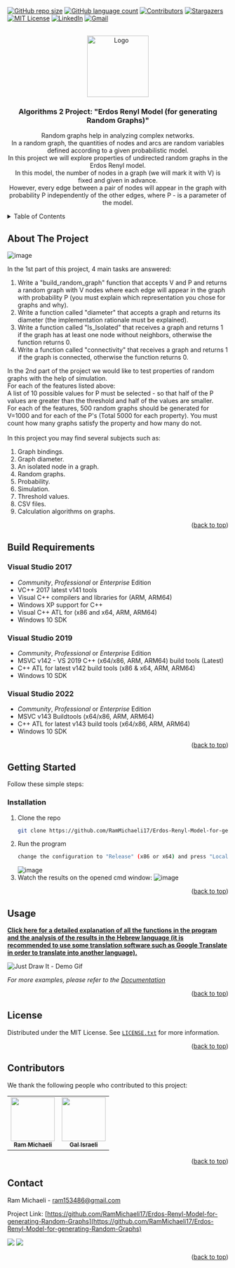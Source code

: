 <div id="top"></div>

<!-- PROJECT SHIELDS -->
[![GitHub repo size][reposize-shield]](#)
[![GitHub language count][languagescount-shield]](#)
[![Contributors][contributors-shield]][contributors-url]
[![Stargazers][stars-shield]][stars-url]
[![MIT License][license-shield]][license-url]
[![LinkedIn][linkedin-shield]][linkedin-url]
[![Gmail][gmail-shield]][gmail-url]






<!-- PROJECT LOGO -->
<br />
<div align="center">
  <a href="https://github.com/RamMichaeli17/Erdos-Renyl-Model-for-generating-Random-Graphs">
    <img src="https://user-images.githubusercontent.com/62435713/182847026-064b04f7-74d1-469c-a502-b8b100e6433e.png" alt="Logo" width="140" height="140">
  </a>

<h3 align="center">Algorithms 2 Project: "Erdos Renyl Model (for generating Random Graphs)"</h3>

  <p align="center">
    Random graphs help in analyzing complex networks. <br>
    In a random graph, the quantities of nodes and arcs are random variables defined according to a given probabilistic model. <br>
    In this project we will explore properties of undirected random graphs in the Erdos Renyl model. <br>
    In this model, the number of nodes in a graph (we will mark it with V) is fixed and given in advance.<br>
    However, every edge between a pair of nodes will appear in the graph with probability P independently of the other edges, where P - is a parameter of the model.
    <br />
</div>



<!-- TABLE OF CONTENTS -->
<details>
  <summary>Table of Contents</summary>
  <ol>
    <li>
      <a href="#about-the-project">About The Project</a>
    </li>
    <li>
      <a href="#build-requirements">Build Requirements</a>
    </li>
    <li>
      <a href="#getting-started">Getting Started</a>
      <ul>
        <li><a href="#installation">Installation</a></li>
      </ul>
    </li>
    <li><a href="#usage">Usage</a></li>
    <li><a href="#license">License</a></li>
    <li><a href="#contributors">Contributors</a></li>
    <li><a href="#contact">Contact</a></li>
  </ol>
</details>


<!-- ABOUT THE PROJECT -->
## About The Project

![image](https://user-images.githubusercontent.com/62435713/182851861-4c8f2ace-363c-4353-97f8-f127a38a9413.png)

In the 1st part of this project, 4 main tasks are answered:
1. Write a "build_random_graph" function that accepts V and P and returns a random graph with V nodes where each edge will appear in the graph with probability P (you must explain which representation you chose for graphs and why).
2. Write a function called "diameter" that accepts a graph and returns its diameter (the implementation rationale must be explained).
3. Write a function called "Is_Isolated" that receives a graph and returns 1 if the graph has at least one node without neighbors, otherwise the function returns 0.
4. Write a function called "connectivity" that receives a graph and returns 1 if the graph is connected, otherwise the function returns 0.

In the 2nd part of the project we would like to test properties of random graphs with the help of simulation. <br>
For each of the features listed above: <br>
A list of 10 possible values ​​for P must be selected - so that half of the P values ​​are greater than the threshold and half of the values ​​are smaller. <br>
For each of the features, 500 random graphs should be generated for V=1000 and for each of the P's (Total 5000 for each property). You must count how many graphs satisfy the property and how many do not. <br> <br>
In this project you may find several subjects such as: <br>
1. Graph bindings.
2. Graph diameter.
3. An isolated node in a graph.
4. Random graphs.
5. Probability.
6. Simulation.
7. Threshold values.
8. CSV files.
9. Calculation algorithms on graphs.


<p align="right">(<a href="#top">back to top</a>)</p>


## Build Requirements

### Visual Studio 2017

 * *Community*, *Professional* or *Enterprise* Edition
 * VC++ 2017 latest v141 tools
 * Visual C++ compilers and libraries for (ARM, ARM64)
 * Windows XP support for C++
 * Visual C++ ATL for (x86 and x64, ARM, ARM64)
 * Windows 10 SDK

### Visual Studio 2019

 * *Community*, *Professional* or *Enterprise* Edition
 * MSVC v142 - VS 2019 C++ (x64/x86, ARM, ARM64) build tools (Latest)
 * C++ ATL for latest v142 build tools (x86 & x64, ARM, ARM64)
 * Windows 10 SDK

### Visual Studio 2022

 * *Community*, *Professional* or *Enterprise* Edition
 * MSVC v143 Buildtools (x64/x86, ARM, ARM64)
 * C++ ATL for latest v143 build tools (x64/x86, ARM, ARM64)
 * Windows 10 SDK

<p align="right">(<a href="#top">back to top</a>)</p>

<!-- GETTING STARTED -->
## Getting Started

Follow these simple steps:

### Installation

1. Clone the repo
   ```sh
   git clone https://github.com/RamMichaeli17/Erdos-Renyl-Model-for-generating-Random-Graphs.git
   ```
2. Run the program
   ```sh
   change the configuration to "Release" (x86 or x64) and press "Local Windows Debugger"
   ```
   ![image](https://user-images.githubusercontent.com/62435713/182854648-45c09a3b-3d2c-4d79-afe0-dc510786531e.png)
3. Watch the results on the opened cmd window:
  ![image](https://user-images.githubusercontent.com/62435713/182908581-8026de46-6dae-495c-879a-bc767922ff20.png)



<p align="right">(<a href="#top">back to top</a>)</p>



<!-- USAGE EXAMPLES -->
## Usage
[**Click here for a detailed explanation of all the functions in the program and the analysis of the results in the Hebrew language (it is recommended to use some translation software such as Google Translate in order to translate into another language).**](https://github.com/RamMichaeli17/Erdos-Renyl-Model-for-generating-Random-Graphs/raw/master/Erdos%20Renyl%20Model%20(for%20generating%20Random%20Graphs)%20ReadMe.pdf)

![Just Draw It - Demo Gif](https://github.com/RamMichaeli17/Erdos-Renyl-Model-for-generating-Random-Graphs/raw/master/usage.gif)



_For more examples, please refer to the [Documentation](https://github.com/RamMichaeli17/Erdos-Renyl-Model-for-generating-Random-Graphs/blob/master/Erdos%20Renyl%20Model%20(for%20generating%20Random%20Graphs).zip?raw=true)_

<p align="right">(<a href="#top">back to top</a>)</p>

<!-- LICENSE -->
## License

Distributed under the MIT License. See [`LICENSE.txt`](https://github.com/RamMichaeli17/Erdos-Renyl-Model-for-generating-Random-Graphs/blob/master/LICENSE.txt) for more information.

<p align="right">(<a href="#top">back to top</a>)</p>



## Contributors

We thank the following people who contributed to this project:


<table>
  <tr>
    <td align="center">
      <a href="https://github.com/RamMichaeli17">
        <img src="https://avatars.githubusercontent.com/u/62435713?v=4" width="100px;"/><br>
        <sub>
          <b>Ram Michaeli</b>
        </sub>
      </a>
    </td>
    <td align="center">
      <a href="https://github.com/Gal1997">
        <img src="https://avatars.githubusercontent.com/u/66265894?v=4" width="100px;"/><br>
        <sub>
          <b>Gal Israeli</b>
        </sub>
      </a>
    </td>
  </tr>
</table>

<p align="right">(<a href="#top">back to top</a>)</p>




<!-- CONTACT -->
## Contact

Ram Michaeli - ram153486@gmail.com

Project Link: [https://github.com/RamMichaeli17/Erdos-Renyl-Model-for-generating-Random-Graphs](https://github.com/RamMichaeli17/Erdos-Renyl-Model-for-generating-Random-Graphs)

<a href="mailto:ram153486@gmail.com"><img src="https://img.shields.io/twitter/url?label=Gmail%3A%20ram153486%40gmail.com&logo=gmail&style=social&url=https%3A%2F%2Fmailto%3Aram153486%40gmail.com"/></a>
<a href="https://linkedin.com/in/ram-michaeli"><img src="https://img.shields.io/twitter/url?label=ram%20Michaeli&logo=linkedin&style=social&url=https%3A%2F%2Fmailto%3Aram153486%40gmail.com"/></a>
<p align="right">(<a href="#top">back to top</a>)</p>



<!-- MARKDOWN LINKS & IMAGES -->
[reposize-shield]: https://img.shields.io/github/repo-size/RamMichaeli17/Erdos-Renyl-Model-for-generating-Random-Graphs?style=for-the-badge

[languagescount-shield]: https://img.shields.io/github/languages/count/RamMichaeli17/Erdos-Renyl-Model-for-generating-Random-Graphs?style=for-the-badge

[contributors-shield]: https://img.shields.io/github/contributors/RamMichaeli17/Erdos-Renyl-Model-for-generating-Random-Graphs.svg?style=for-the-badge

[contributors-url]: https://github.com/RamMichaeli17/Erdos-Renyl-Model-for-generating-Random-Graphs/graphs/contributors

[stars-shield]: https://img.shields.io/github/stars/RamMichaeli17/Erdos-Renyl-Model-for-generating-Random-Graphs.svg?style=for-the-badge

[stars-url]: https://github.com/RamMichaeli17/Erdos-Renyl-Model-for-generating-Random-Graphs/stargazers

[license-shield]: https://img.shields.io/github/license/RamMichaeli17/Erdos-Renyl-Model-for-generating-Random-Graphs.svg?style=for-the-badge

[license-url]: https://github.com/RamMichaeli17/Erdos-Renyl-Model-for-generating-Random-Graphs/blob/master/LICENSE.txt

[linkedin-shield]: https://img.shields.io/badge/linkedin-%230077B5.svg?style=for-the-badge&logo=linkedin&logoColor=white

[linkedin-url]: https://linkedin.com/in/ram-michaeli

[gmail-shield]: https://img.shields.io/badge/ram153486@gmail.com-D14836?style=for-the-badge&logo=gmail&logoColor=white

[gmail-url]: mailto:ram153486@gmail.com

[product-screenshot]: images/screenshot.png

